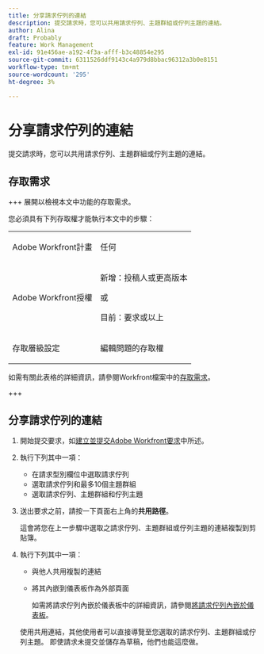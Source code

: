 ```yaml
---
title: 分享請求佇列的連結
description: 提交請求時，您可以共用請求佇列、主題群組或佇列主題的連結。
author: Alina
draft: Probably
feature: Work Management
exl-id: 91e456ae-a192-4f3a-afff-b3c48854e295
source-git-commit: 6311526ddf9143c4a979d8bbac96312a3b0e8151
workflow-type: tm+mt
source-wordcount: '295'
ht-degree: 3%

---
```


# 分享請求佇列的連結

<!--
<p data-mc-conditions="QuicksilverOrClassic.Draft mode">(NOTE: article conditioned for QS only - hard code when linking it from classic, if needed)</p>
-->

提交請求時，您可以共用請求佇列、主題群組或佇列主題的連結。

## 存取需求

+++ 展開以檢視本文中功能的存取需求。

您必須具有下列存取權才能執行本文中的步驟：

<table style="table-layout:auto"> 
 <col> 
 <col> 
 <tbody> 
  <tr> 
   <td role="rowheader">Adobe Workfront計畫</td> 
   <td> <p>任何 </p> </td> 
  </tr> 
  <tr> 
   <td role="rowheader">Adobe Workfront授權</td> 
   <td> <p>新增：投稿人或更高版本</p>
   或
   <p>目前：要求或以上</p>
    </td> 
  </tr> 
  <tr> 
   <td role="rowheader">存取層級設定</td> 
   <td> <p>編輯問題的存取權</p>  </td> 
  </tr> 
 </tbody> 
</table>

如需有關此表格的詳細資訊，請參閱Workfront檔案中的[存取需求](/help/quicksilver/administration-and-setup/add-users/access-levels-and-object-permissions/access-level-requirements-in-documentation.md)。

+++

## 分享請求佇列的連結

1. 開始提交要求，如[建立並提交Adobe Workfront要求](../../../manage-work/requests/create-requests/create-submit-requests.md)中所述。
1. 執行下列其中一項：

   * 在請求型別欄位中選取請求佇列
   * 選取請求佇列和最多10個主題群組
   * 選取請求佇列、主題群組和佇列主題

1. 送出要求之前，請按一下頁面右上角的&#x200B;**共用路徑**。

   這會將您在上一步驟中選取之請求佇列、主題群組或佇列主題的連結複製到剪貼簿。

   <!--
   <p data-mc-conditions="QuicksilverOrClassic.Draft mode">(NOTE: does this step stay accurate?) </p>
   -->

1. 執行下列其中一項：

   * 與他人共用複製的連結
   * 將其內嵌到儀表板作為外部頁面

     如需將請求佇列內嵌於儀表板中的詳細資訊，請參閱[將請求佇列內嵌於儀表板](../../../reports-and-dashboards/dashboards/creating-and-managing-dashboards/embed-request-queue-dashboard.md)。

   使用共用連結，其他使用者可以直接導覽至您選取的請求佇列、主題群組或佇列主題。 即使請求未提交並儲存為草稿，他們也能這麼做。
